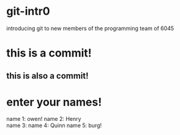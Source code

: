 # git-intr0
introducing git to new members of the programming team of 6045

# this is a commit!

## this is also a commit!

# enter your names!

name 1: owen!
name 2: Henry   
name 3: 
name 4: Quinn
name 5: burg!

